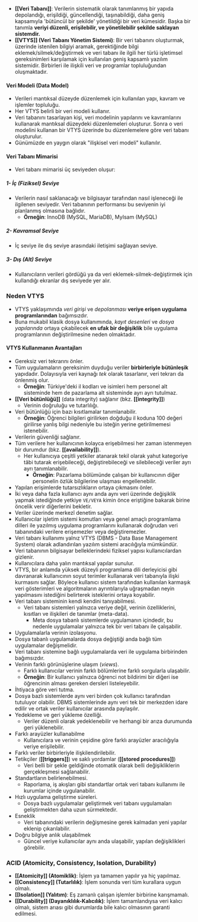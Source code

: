 - **[[Veri Tabanı]]**: Verilerin sistematik olarak tanımlanmış bir yapıda depolandığı, erişildiği, güncellendiği, taşınabildiği, daha geniş kapsamıyla 'bütüncül bir şekilde' yönetildiği bir veri kümesidir. Başka bir tanımla **veriyi düzenli, erişilebilir, ve yönetilebilir şekilde saklayan sistemdir.**
- **[[VTYS]] (Veri Tabanı Yönetim Sistemi)**: Bir veri tabanını oluşturmak, üzerinde istenilen bilgiyi aramak, gerektiğinde bilgi eklemek/silmek/değiştirmek ve veri tabanı ile ilgili her türlü işletimsel gereksinimleri karşılamak için kullanılan geniş kapsamlı yazılım sistemidir. Birbirleri ile ilişkili veri ve programlar topluluğundan oluşmaktadır.

#### Veri Modeli (Data Model)
- Verileri mantıksal düzeyde düzenlemek için kullanılan yapı, kavram ve işlemler topluluğu.
- Her VTYS belirli bir veri modeli kullanır.
- Veri tabanını tasarlayan kişi, veri modelinin yapılarını ve kavramlarını kullanarak mantıksal düzeydeki düzenlemeleri oluşturur. Sonra o veri modelini kullanan bir VTYS üzerinde bu düzenlemelere göre veri tabanı oluşturulur.
- Günümüzde en yaygın olarak "ilişkisel veri modeli" kullanılır.
#### Veri Tabanı Mimarisi
- Veri tabanı mimarisi üç seviyeden oluşur:
##### 1- İç (Fiziksel) Seviye
- Verilerin nasıl saklanacağı ve bilgisayar tarafından nasıl işleneceği ile ilgilenen seviyedir. Veri tabanının performansı bu seviyenin iyi planlanmış olmasına bağlıdır.
	- **Örneğin**: InnoDB (MySQL, MariaDB), MyIsam (MySQL)
##### 2- Kavramsal Seviye
- İç seviye ile dış seviye arasındaki iletişimi sağlayan seviye.
##### 3- Dış (Alt) Seviye
- Kullanıcıların verileri gördüğü ya da veri eklemek-silmek-değiştirmek için kullandığı ekranlar dış seviyede yer alır.

### Neden VTYS
- VTYS yaklaşımında *veri girişi* ve *depolanması* **veriye erişen uygulama programlarından** bağımsızdır. 
- Buna mukabil klasik dosya kullanımında, *kayıt desenleri* ve *dosya yapılarında* ortaya çıkabilecek **en ufak bir değişiklik** bile uygulama programlarının değiştirilmesine neden olmaktadır.
#### VTYS Kullanmanın Avantajları
- Gereksiz veri tekrarını önler.
- Tüm uygulamaların gereksinim duyduğu veriler **birbirleriyle bütünleşik** yapıdadır. Dolayısıyla veri kaynağı *tek* olarak tasarlanır, veri tekrarı da önlenmiş olur. 
	- **Örneğin**: Türkiye'deki il kodları ve isimleri hem personel alt sisteminde hem de pazarlama alt sisteminde ayrı ayrı tutulmaz.
- **[[Veri bütünlüğü]]** (data integrity) sağlanır (bkz. **[[integrity]]**)
	- Verinin doğruluğu ve tutarlılığı.
- Veri bütünlüğü için bazı kısıtlamalar tanımlanabilir.
	- **Örneğin**: Öğrenci bilgileri girilirken doğduğu il koduna $100$ değeri girilirse yanlış bilgi nedeniyle bu isteğin yerine getirilmemesi istenebilir.
- Verilerin güvenliği sağlanır.
- Tüm verilere her kullanıcının kolayca erişebilmesi her zaman istenmeyen bir durumdur (bkz. **[[availability]]**).
	- Her kullanıcıya çeşitli yetkiler atanarak tekil olarak yahut kategoriye tâbi tutarak erişebileceği, değiştirebileceği ve silebileceği veriler ayrı ayrı tanımlanabilir. 
		- **Örneğin**: Pazarlama bölümünde çalışan bir kullanıcının diğer personelin özlük bilgilerine ulaşması engellenebilir.
- Yapılan erişimlerde tutarsızlıkların ortaya çıkmasını önler.
- İki veya daha fazla kullanıcı aynı anda aynı veri üzerinde değişiklik yapmak istediğinde yetkiye `VE/VEYA` kimin önce eriştiğine bakarak birine öncelik verir diğerlerini bekletir.
- Veriler üzerinde merkezî denetim sağlar.
- Kullanıcılar işletim sistemi komutları veya genel amaçlı programlama dilleri ile yazılmış uygulama programlarını kullanarak doğrudan veri tabanındaki verilere erişemezler veya değiştiremezler.
- Veri tabanı kullanımı yalnız VTYS (DBMS - Data Base Management System) olarak adlandırılan yazılım sistemi aracılığıyla mümkündür.
- Veri tabanının bilgisayar belleklerindeki fiziksel yapısı kullanıcılardan gizlenir.
- Kullanıcılara daha yalın mantıksal yapılar sunulur.
- VTYS, bir anlamda yüksek düzeyli programlama dili derleyicisi gibi davranarak kullanıcının soyut terimler kullanarak veri tabanıyla ilişki kurmasını sağlar. Böylece kullanıcı sistem tarafından kullanılan karmaşık veri gösterimleri ve algoritmaların ayrıntılarıyla uğraşmadan neyin yapılmasını istediğini belirterek isteklerini ortaya koyabilir.
- Veri tabanı sisteminin kendi kendini tanıyabilmesi.
	- Veri tabanı sistemleri yalnızca veriye değil, verinin özelliklerini, kısıtları ve ilişkileri de tanımlar (meta-data).
		- Meta dosya tabanlı sistemlerde uygulamanın içindedir, bu nedenle uygulamalar yalnızca tek bir veri tabanı ile çalışabilir.
- Uygulamalarla verinin izolasyonu.
- Dosya tabanlı uygulamalarda dosya değiştiği anda bağlı tüm uygulamalar değişmelidir.
- Veri tabanı sistemine bağlı uygulamalarda veri ile uygulama birbirinden bağımsızdır.
- Verinin farklı görünüşlerine ulaşım (*views*).
	- Farklı kullanıcılar verinin farklı bölümlerine farklı sorgularla ulaşabilir.
	- **Örneğin**: Bir kullanıcı yalnızca öğrenci not bildirimi bir diğeri ise öğrencinin alması gereken dersleri listeleyebilir.
- İhtiyaca göre veri tutma.
- Dosya bazlı sistemlerde aynı veri birden çok kullanıcı tarafından tutuluyor olabilir. DBMS sistemlerinde aynı veri tek bir merkezden idare edilir ve ortak veriler kullanıcılar arasında paylaşılır.
- Yedekleme ve geri yükleme özelliği.
	- Veriler düzenli olarak yedeklenebilir ve herhangi bir arıza durumunda geri yüklenebilir.
- Farklı arayüzler kullanabilme
	- Kullanıcılara ve verinin çeşidine göre farklı arayüzler aracılığıyla veriye erişilebilir.
- Farklı veriler birbirleriyle ilişkilendirilebilir.
- Tetikçiler (**[[triggers]]**) ve saklı yordamlar (**[[stored procedures]]**)
	- Veri belli bir şekle geldiğinde otomatik olarak belli değişikliklerin gerçekleşmesi sağlanabilir.
- Standartların belirlenebilmesi.
	- Raporlama, iş akışları gibi standartlar ortak veri tabanı kullanımı ile kurumlar içinde uygulanabilir.
- Hızlı uygulama geliştirme süreleri.
	- Dosya bazlı uygulamalar geliştirmek veri tabanı uygulamaları geliştirmekten daha uzun sürmektedir.
- Esneklik
	- Veri tabanındaki verilerin değişmesine gerek kalmadan yeni yapılar eklenip çıkarılabilir.
- Doğru bilgiye anlık ulaşabilmek
	- Güncel veriye kullanıcılar aynı anda ulaşabilir, yapılan değişiklikleri görebilir.

### ACID (Atomicity, Consistency, Isolation, Durability)
- **[[Atomicity]] (Atomiklik)**: İşlem ya tamamen yapılır ya hiç yapılmaz.
- **[[Consistency]] (Tutarlılık)**: İşlem sonunda veri tüm kurallara uygun olmalı.
- **[[Isolation]] (Yalıtım)**: Eş zamanlı çalışan işlemler birbirine karışmamalı.
- **[[Durability]] (Dayanıklılık-Kalıcılık)**: İşlem tamamlandıysa veri kalıcı olmalı, sistem arıası gibi durumlarda bile kalıcı olmasının garanti edilmesi.